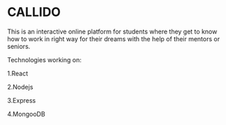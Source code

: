 # CALLIDO
This is an interactive online platform for students where they get to know how to work in right way for their dreams with the help of their mentors or seniors.

Technologies working on:

1.React

2.Nodejs

3.Express

4.MongooDB
